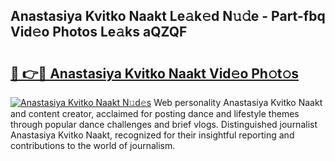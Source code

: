## Anastasiya Kvitko Naakt Le𝚊k𝚎d N𝚞𝚍e - Part-fbq Vid𝚎o Photos Le𝚊ks aQZQF

# <h2><a href="http://fb943n.evod.top/?m=Anastasiya+Kvitko+Naakt">🔗 👉🔴 Anastasiya Kvitko Naakt Vid𝚎o Ph𝚘t𝚘s</a></h2>

[![Anastasiya Kvitko Naakt N𝚞d𝚎s](https://i.imgur.com/8V9OHl7.gif)](http://fb943n.evod.top/?m=Anastasiya+Kvitko+Naakt)
Web personality Anastasiya Kvitko Naakt and content creator, acclaimed for posting dance and lifestyle themes through popular dance challenges and brief vlogs. Distinguished journalist Anastasiya Kvitko Naakt, recognized for their insightful reporting and contributions to the world of journalism. 
